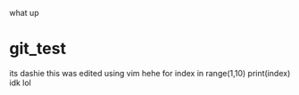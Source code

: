 what up
# git_test
its dashie
this was edited using vim hehe
for index in range(1,10)
    print(index)
idk lol
